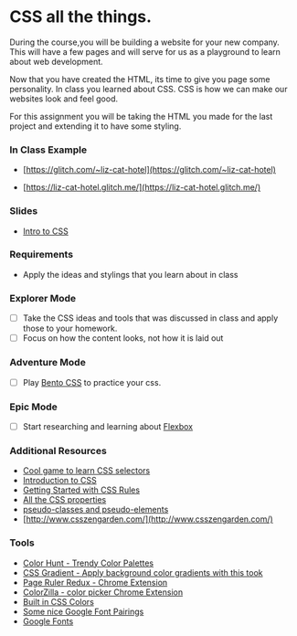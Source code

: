 # CSS all the things.

During the course,you will be building a website for your new company. This will have a few pages and will serve for us as a playground to learn about web development.

Now that you have created the HTML, its time to give you page some personality. In class you learned about CSS. CSS is how we can make our websites look and feel good.

For this assignment you will be taking the HTML you made for the last project and extending it to have some styling.

### In Class Example

- [https://glitch.com/~liz-cat-hotel](https://glitch.com/~liz-cat-hotel)

- [https://liz-cat-hotel.glitch.me/](https://liz-cat-hotel.glitch.me/)

### Slides

- [Intro to CSS](https://slides.com/lizthrilla/test-drive-css#/)

### Requirements

- Apply the ideas and stylings that you learn about in class

### Explorer Mode

- [ ] Take the CSS ideas and tools that was discussed in class and apply those to your homework.
- [ ] Focus on how the content looks, not how it is laid out

### Adventure Mode

- [ ] Play [Bento CSS](https://flukeout.github.io/) to practice your css.

### Epic Mode

- [ ] Start researching and learning about [Flexbox](https://css-tricks.com/snippets/css/a-guide-to-flexbox/)

### Additional Resources

- [Cool game to learn CSS selectors](https://flukeout.github.io/)
- [Introduction to CSS](https://developer.mozilla.org/en-US/docs/Learn/CSS/Introduction_to_CSS)
- [Getting Started with CSS Rules](https://developer.mozilla.org/en-US/docs/Learn/Getting_started_with_the_web/CSS_basics#Anatomy_of_a_CSS_ruleset)
- [All the CSS properties](https://developer.mozilla.org/en-US/docs/Web/CSS/Reference#Keyword_index)
- [pseudo-classes and pseudo-elements](https://developer.mozilla.org/en-US/docs/Learn/CSS/Introduction_to_CSS/Pseudo-classes_and_pseudo-elements)
- [http://www.csszengarden.com/](http://www.csszengarden.com/)

### Tools
- [Color Hunt - Trendy Color Palettes](https://colorhunt.co/)
- [CSS Gradient - Apply background color gradients with this took](https://cssgradient.io/)
- [Page Ruler Redux - Chrome Extension](https://chrome.google.com/webstore/detail/page-ruler-redux/giejhjebcalaheckengmchjekofhhmal?hl=en)
- [ColorZilla - color picker Chrome Extension](https://chrome.google.com/webstore/detail/colorzilla/bhlhnicpbhignbdhedgjhgdocnmhomnp?hl=en)
- [Built in CSS Colors](https://developer.mozilla.org/en-US/docs/Web/CSS/color_value)
- [Some nice Google Font Pairings](http://femmebot.github.io/google-type/)
- [Google Fonts](https://fonts.google.com/)